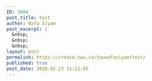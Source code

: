 ```yaml
---
ID: 3604
post_title: test
author: Wafa Siyam
post_excerpt: |
  &nbsp;
  &nbsp;
  &nbsp;
layout: post
permalink: https://create.twu.ca/twuwafasiyam/test/
published: true
post_date: 2018-02-23 11:12:05
---
```

<p>&nbsp;</p>
<p>&nbsp;</p>
<p>&nbsp;</p>
